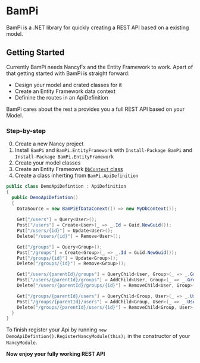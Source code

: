 # BamPi
BamPi is a .NET library for quickly creating a REST API based on a existing model.

## Getting Started
Currently BamPi needs NancyFx and the Entity Framework to work. 
Apart of that getting started with BamPi is straight forward:
* Design your model and crated classes for it
* Create an Entity Framework data context
* Definine the routes in an ApiDefinition

BamPi cares about the rest a provides you a full REST API based on your Model.

### Step-by-step
0. Create a new Nancy project
0. Install `BamPi` and `BamPi.EntityFramework` with `Install-Package BamPi` and `Install-Package BamPi.EntityFramework`
0. Create your model classes
0. Create an Entity Frameowrk [`DbContext`  class](https://msdn.microsoft.com/en-us/data/jj729737.aspx)
0. Create a class inherting from `BamPi.ApiDefinition`
```C# 
public class DemoApiDefintion : ApiDefinition
{
  public DemoApiDefintion()
  {
    DataSource = new BamPiEfDataConext(() => new MyDbContext());
  
    Get["/users"] = Query<User>();
    Post["/users"] = Create<User>(_ => _.Id = Guid.NewGuid());
    Put["/users/{id}"] = Update<User>();
    Delete["/users/{id}"] = Remove<User>();

    Get["/groups"] = Query<Group>();
    Post["/groups"] = Create<Group>(_ => _.Id = Guid.NewGuid());
    Put["/groups/{id}"] = Update<Group>();
    Delete["/groups/{id}"] = Remove<Group>();

    Get["/users/{parentId}/groups"] = QueryChild<User, Group>(_ => _.Groups);
    Post["/users/{parentId}/groups"] = AddChild<User, Group>(_ => _.Groups);
    Delete["/users/{parentId}/groups/{id}"] = RemoveChild<User, Group>(_ => _.Groups);

    Get["/groups/{parentId}/users"] = QueryChild<Group, User>(_ => _.Users);
    Post["/groups/{parentId}/users"] = AddChild<Group, User>(_ => _.Users);
    Delete["/groups/{parentId}/users/{id}"] = RemoveChild<Group, User>(_ => _.Users);
  }
}
```

To finish register your Api by running  `new DemoApiDefintion().RegisterNancyModule(this);` 
in the constructor of your `NancyModule`.

**Now enjoy your fully working REST API**
